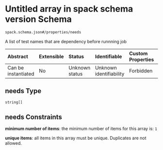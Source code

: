 # Untitled array in spack schema version Schema

```txt
spack.schema.json#/properties/needs
```

A list of test names that are dependency before runnning job

| Abstract            | Extensible | Status         | Identifiable            | Custom Properties | Additional Properties | Access Restrictions | Defined In                                                             |
| :------------------ | :--------- | :------------- | :---------------------- | :---------------- | :-------------------- | :------------------ | :--------------------------------------------------------------------- |
| Can be instantiated | No         | Unknown status | Unknown identifiability | Forbidden         | Allowed               | none                | [spack.schema.json\*](../out/spack.schema.json "open original schema") |

## needs Type

`string[]`

## needs Constraints

**minimum number of items**: the minimum number of items for this array is: `1`

**unique items**: all items in this array must be unique. Duplicates are not allowed.

